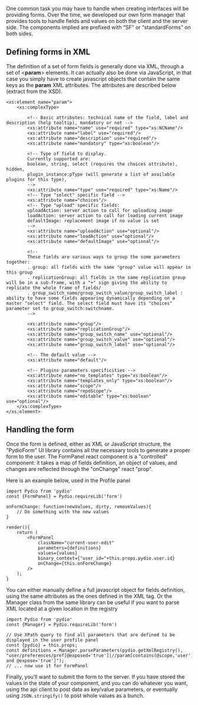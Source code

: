 One common task you may have to handle when creating interfaces will be providing forms. Over the time, we developed our own form manager that provides tools to handle fields and values on both the client and the server side. The components implied are prefixed with “SF” or “standardForms” on both sides.

## Defining forms in XML
The definition of a set of form fields is generally done via XML, through a set of <**param**> elements. It can actually also be done via JavaScript, in that case you simply have to create javascript objects that contain the same keys as the **param** XML attributes. The attributes are described below (extract from the XSD).


	<xs:element name="param">
        <xs:complexType>
    
            <!-- Basic attributes: technical name of the field, label and description (help tooltip), mandatory or not -->
            <xs:attribute name="name" use="required" type="xs:NCName"/>
            <xs:attribute name="label" use="required"/>
            <xs:attribute name="description" use="required"/>
            <xs:attribute name="mandatory" type="xs:boolean"/>
        
            <!-- Type of field to display.
            Currently supported are:
            boolean, string, select (requires the choices attribute), hidden,
            plugin_instance:pType (will generate a list of available plugins for this type),
            -->
            <xs:attribute name="type" use="required" type="xs:Name"/>
            <!-- Type "select" specific field -->
            <xs:attribute name="choices"/>
            <!-- Type "upload" specific fields:
            uploadAction: server action to call for uploading image
            loadAction: server action to call for loading current image
            defaultImage: replacement image if no value is set
            -->
            <xs:attribute name="uploadAction" use="optional"/>
            <xs:attribute name="loadAction" use="optional"/>
            <xs:attribute name="defaultImage" use="optional"/>
        
            <!--
            These fields are various ways to group the some parameters together:
            . group: all fields with the same "group" value will appear in this group
            . replicationGroup: all fields in the same replication group will be in a sub-frame, with a "+" sign giving the ability to replicate the whole frame of fields/
            . group_switch_name/group_switch_value/group_switch_label : ability to have some fields appearing dynamically depending on a master "select" field. The select field must have its "choices" parameter set to group_switch:switchname.
            -->
        
            <xs:attribute name="group"/>
            <xs:attribute name="replicationGroup"/>
            <xs:attribute name="group_switch_name" use="optional"/>
            <xs:attribute name="group_switch_value" use="optional"/>
            <xs:attribute name="group_switch_label" use="optional"/>
        
            <!-- The default value -->
            <xs:attribute name="default"/>
        
            <!-- Plugins parameters specificities -->
            <xs:attribute name="no_templates" type="xs:boolean"/>
            <xs:attribute name="templates_only" type="xs:boolean"/>
            <xs:attribute name="scope"/>
            <xs:attribute name="repoScope"/>
            <xs:attribute name="editable" type="xs:boolean" use="optional"/>
        </xs:complexType>
	</xs:element>

## Handling the form

Once the form is defined, either as XML or JavaScript structure, the "PydioForm" UI library contains all the necessary tools to generate a proper form to the user. The FormPanel react component is a "controlled" component: it takes a map of fields definition, an object of values, and changes are reflected through the "onChange" react "prop".

Here is an example below, used in the Profile panel

    import Pydio from 'pydio'
    const {FormPanel} = Pydio.requireLib('form')

    onFormChange: function(newValues, dirty, removeValues){
        // Do something with the new values
    }
        
    render(){
        return (
            <FormPanel
                className="current-user-edit"
                parameters={definitions}
                values={values}
                binary_context={"user_id="+this.props.pydio.user.id}
                onChange={this.onFormChange}
            />
        );
    }

You can either manually define a full javascript object for fields definition, using the same attributes as the ones defined in the XML <param> tag. Or the Manager class from the same library can be useful if you want to parse XML located at a given location in the registry

    import Pydio from 'pydio'
    const {Manager} = Pydio.requireLib('form')
    
    // Use XPath query to find all parameters that are defined to be displayed in the user profile panel
    const {pydio} = this.props;
    const definitions = Manager.parseParameters(pydio.getXmlRegistry(), "user/preferences/pref[@exposed='true']|//param[contains(@scope,'user') and @expose='true']");
    // ... now use it for FormPanel

Finally, you’ll want to submit the form to the server. If you have stored the values in the state of your component, and you can do whatever you want, using the api client to post data as key/value parameters, or eventually using `JSON.stringify()` to post whole values as a bunch.
 